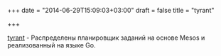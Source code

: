 +++
date = "2014-06-29T15:09:03+03:00"
draft = false
title = "tyrant"

+++

<p><a href="https://github.com/ngaut/tyrant">tyrant</a>&nbsp;- Распределены планировщик заданий на основе Mesos и реализованный на языке Go.</p>

